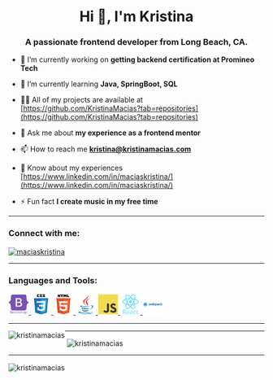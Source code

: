 <h1 align="center">Hi 👋, I'm Kristina</h1>
<h3 align="center">A passionate frontend developer from Long Beach, CA.</h3>

- 🔭 I’m currently working on **getting backend certification at Promineo Tech**

- 🌱 I’m currently learning **Java, SpringBoot, SQL**

- 👨‍💻 All of my projects are available at [https://github.com/KristinaMacias?tab=repositories](https://github.com/KristinaMacias?tab=repositories)

- 💬 Ask me about **my experience as a frontend mentor**

- 📫 How to reach me **kristina@kristinamacias.com**

- 📄 Know about my experiences [https://www.linkedin.com/in/maciaskristina/](https://www.linkedin.com/in/maciaskristina/)

- ⚡ Fun fact **I create music in my free time**

------------------------------

<h3 align="left">Connect with me:</h3>
<p align="left">
<a href="https://linkedin.com/in/maciaskristina" target="blank"><img align="center" src="https://raw.githubusercontent.com/rahuldkjain/github-profile-readme-generator/master/src/images/icons/Social/linked-in-alt.svg" alt="maciaskristina" height="30" width="40" /></a>
</p>

------------------------------

<h3 align="left">Languages and Tools:</h3>
<p align="left"> <a href="https://getbootstrap.com" target="_blank" rel="noreferrer"> <img src="https://raw.githubusercontent.com/devicons/devicon/master/icons/bootstrap/bootstrap-plain-wordmark.svg" alt="bootstrap" width="40" height="40"/> </a> <a href="https://www.w3schools.com/css/" target="_blank" rel="noreferrer"> <img src="https://raw.githubusercontent.com/devicons/devicon/master/icons/css3/css3-original-wordmark.svg" alt="css3" width="40" height="40"/> </a> <a href="https://www.w3.org/html/" target="_blank" rel="noreferrer"> <img src="https://raw.githubusercontent.com/devicons/devicon/master/icons/html5/html5-original-wordmark.svg" alt="html5" width="40" height="40"/> </a> <a href="https://www.java.com" target="_blank" rel="noreferrer"> <img src="https://raw.githubusercontent.com/devicons/devicon/master/icons/java/java-original.svg" alt="java" width="40" height="40"/> </a> <a href="https://developer.mozilla.org/en-US/docs/Web/JavaScript" target="_blank" rel="noreferrer"> <img src="https://raw.githubusercontent.com/devicons/devicon/master/icons/javascript/javascript-original.svg" alt="javascript" width="40" height="40"/> </a> <a href="https://reactjs.org/" target="_blank" rel="noreferrer"> <img src="https://raw.githubusercontent.com/devicons/devicon/master/icons/react/react-original-wordmark.svg" alt="react" width="40" height="40"/> </a> <a href="https://webpack.js.org" target="_blank" rel="noreferrer"> <img src="https://raw.githubusercontent.com/devicons/devicon/d00d0969292a6569d45b06d3f350f463a0107b0d/icons/webpack/webpack-original-wordmark.svg" alt="webpack" width="40" height="40"/> </a> </p>

------------------------------

<p><img align="left" src="https://github-readme-stats.vercel.app/api/top-langs?username=kristinamacias&show_icons=true&locale=en&layout=compact" alt="kristinamacias" /></p>

------------------------------
<p>&nbsp;<img align="center" src="https://github-readme-stats.vercel.app/api?username=kristinamacias&show_icons=true&locale=en" alt="kristinamacias" /></p>

------------------------------

<p><img align="center" src="https://github-readme-streak-stats.herokuapp.com/?user=kristinamacias&" alt="kristinamacias" /></p>
